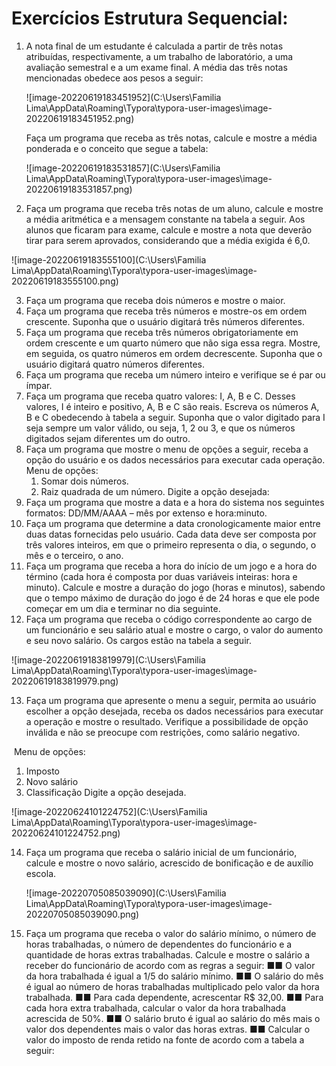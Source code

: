 # Exercícios Estrutura Sequencial:

1. A nota final de um estudante é calculada a partir de três notas atribuídas, respectivamente, a um trabalho
   de laboratório, a uma avaliação semestral e a um exame final. A média das três notas mencionadas
   obedece aos pesos a seguir:

   ![image-20220619183451952](C:\Users\Familia Lima\AppData\Roaming\Typora\typora-user-images\image-20220619183451952.png)

   Faça um programa que receba as três notas, calcule e mostre a média ponderada e o conceito que segue
   a tabela:

   ![image-20220619183531857](C:\Users\Familia Lima\AppData\Roaming\Typora\typora-user-images\image-20220619183531857.png)

2. Faça um programa que receba três notas de um aluno, calcule e mostre a média aritmética e a mensagem
   constante na tabela a seguir. Aos alunos que ficaram para exame, calcule e mostre a nota que deverão
   tirar para serem aprovados, considerando que a média exigida é 6,0.

![image-20220619183555100](C:\Users\Familia Lima\AppData\Roaming\Typora\typora-user-images\image-20220619183555100.png)

3. Faça um programa que receba dois números e mostre o maior.
4. Faça um programa que receba três números e mostre-os em ordem crescente. Suponha que o usuário
   digitará três números diferentes.
5. Faça um programa que receba três números obrigatoriamente em ordem crescente e um quarto número
   que não siga essa regra. Mostre, em seguida, os quatro números em ordem decrescente. Suponha
   que o usuário digitará quatro números diferentes.
6. Faça um programa que receba um número inteiro e verifique se é par ou ímpar.
7. Faça um programa que receba quatro valores: I, A, B e C. Desses valores, I é inteiro e positivo, A, B e
   C são reais. Escreva os números A, B e C obedecendo à tabela a seguir.
   Suponha que o valor digitado para I seja sempre um valor válido, ou seja, 1, 2 ou 3, e que os números
   digitados sejam diferentes um do outro.
8. Faça um programa que mostre o menu de opções a seguir, receba a opção do usuário e os dados necessários
   para executar cada operação.
   Menu de opções:
   1. Somar dois números.
   2. Raiz quadrada de um número.
       Digite a opção desejada:
9. Faça um programa que mostre a data e a hora do sistema nos seguintes formatos: DD/MM/AAAA –
   mês por extenso e hora:minuto.
10. Faça um programa que determine a data cronologicamente maior entre duas datas fornecidas pelo
    usuário. Cada data deve ser composta por três valores inteiros, em que o primeiro representa o dia, o
    segundo, o mês e o terceiro, o ano.
11. Faça um programa que receba a hora do início de um jogo e a hora do término (cada hora é composta
    por duas variáveis inteiras: hora e minuto). Calcule e mostre a duração do jogo (horas e minutos),
    sabendo que o tempo máximo de duração do jogo é de 24 horas e que ele pode começar em um dia e
    terminar no dia seguinte.
12. Faça um programa que receba o código correspondente ao cargo de um funcionário e seu salário atual
    e mostre o cargo, o valor do aumento e seu novo salário. Os cargos estão na tabela a seguir.

![image-20220619183819979](C:\Users\Familia Lima\AppData\Roaming\Typora\typora-user-images\image-20220619183819979.png)

13. Faça um programa que apresente o menu a seguir, permita ao usuário escolher a opção desejada, receba os dados necessários para executar a operação e mostre o resultado. Verifique a possibilidade de opção inválida e não se preocupe com restrições, como salário negativo.

​		Menu de opções:

1. Imposto
2. Novo salário
3. Classificação
    Digite a opção desejada.

![image-20220624101224752](C:\Users\Familia Lima\AppData\Roaming\Typora\typora-user-images\image-20220624101224752.png)

14. Faça um programa que receba o salário inicial de um funcionário, calcule e mostre o novo salário,
    acrescido de bonificação e de auxílio escola.

    ![image-20220705085039090](C:\Users\Familia Lima\AppData\Roaming\Typora\typora-user-images\image-20220705085039090.png)

15. Faça um programa que receba o valor do salário mínimo, o número de horas trabalhadas, o número
    de dependentes do funcionário e a quantidade de horas extras trabalhadas. Calcule e mostre o salário
    a receber do funcionário de acordo com as regras a seguir:
    ■■ O valor da hora trabalhada é igual a 1/5 do salário mínimo.
    ■■ O salário do mês é igual ao número de horas trabalhadas multiplicado pelo valor da hora trabalhada.
    ■■ Para cada dependente, acrescentar R$ 32,00.
    ■■ Para cada hora extra trabalhada, calcular o valor da hora trabalhada acrescida de 50%.
    ■■ O salário bruto é igual ao salário do mês mais o valor dos dependentes mais o valor das horas
    extras.
    ■■ Calcular o valor do imposto de renda retido na fonte de acordo com a tabela a seguir:
